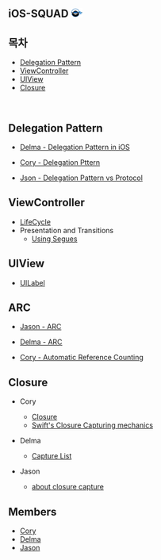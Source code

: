 ## iOS-SQUAD <img src="https://github.com/corykim0829/iOS-squad/blob/master/Images/codesquad.png?raw=true" width="24px">

## 목차

- [Delegation Pattern](https://github.com/corykim0829/iOS-squad/blob/master/README.md#delegation-pattern)
- [ViewController](https://github.com/corykim0829/iOS-squad/blob/master/README.md#viewcontroller)
- [UIView](https://github.com/corykim0829/iOS-squad/blob/master/README.md#uiview)
- [Closure](https://github.com/corykim0829/iOS-squad/blob/master/README.md#closure)

<br>

## Delegation Pattern

- [Delma - Delegation Pattern in iOS](https://github.com/corykim0829/iOS-squad/blob/master/delma/delegation-pattern.md)

- [Cory - Delegation Pttern](https://github.com/corykim0829/iOS-squad/blob/master/Cory/delegation-pattern.md)
- [Json - Delegation Pattern vs Protocol](https://github.com/corykim0829/iOS-squad/blob/master/jason/delegation-pattern.md)

## ViewController

- [LifeCycle](https://github.com/corykim0829/iOS-squad/blob/master/delma/ViewControllerLifeCycle.md)
- Presentation and Transitions
  - [Using Segues](https://github.com/corykim0829/iOS-squad/blob/master/Cory/Using-Segues-show.md)

## UIView

- [UILabel](https://github.com/corykim0829/iOS-squad/blob/master/Cory/UILabel.md)

## ARC

- [Jason - ARC](https://github.com/corykim0829/iOS-squad/blob/master/jason/2_19/ARC.md)

- [Delma - ARC](https://github.com/corykim0829/iOS-squad/blob/master/delma/ARC.md) 

- [Cory - Automatic Reference Counting](https://github.com/corykim0829/iOS-squad/blob/master/Cory/Automatic%20Reference%20Counting.md)


## Closure

- Cory
  - [Closure](https://github.com/corykim0829/iOS-squad/blob/master/Cory/Closure.md)
  - [Swift's Closure Capturing mechanics](https://github.com/corykim0829/iOS-squad/blob/master/Cory/Swift%E2%80%99s-closure-capturing-mechanics.md)
- Delma
  - [Capture List](https://github.com/corykim0829/iOS-squad/blob/master/delma/Closure_CaptureList.md)

- Jason
  - [about closure capture](https://github.com/corykim0829/iOS-squad/blob/master/jason/2_26/about_closure.md)

## Members

- [Cory](https://github.com/corykim0829)
- [Delma](https://github.com/delmaSong)
- [Jason](https://github.com/ehgud0670)
